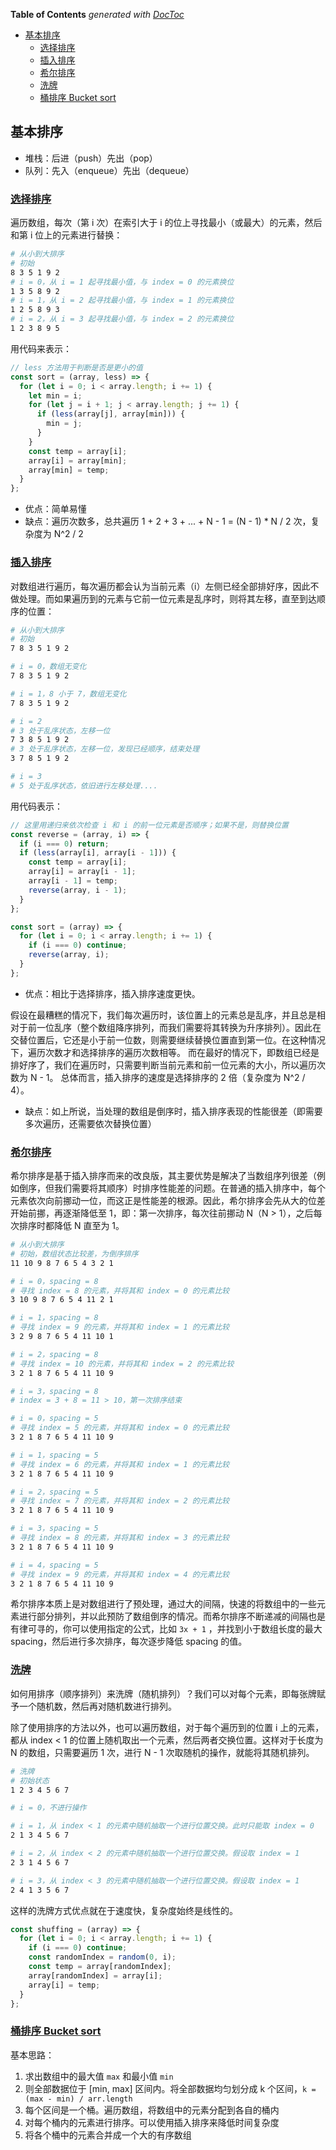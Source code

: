 <!-- START doctoc generated TOC please keep comment here to allow auto update -->
<!-- DON'T EDIT THIS SECTION, INSTEAD RE-RUN doctoc TO UPDATE -->
**Table of Contents**  *generated with [DocToc](https://github.com/thlorenz/doctoc)*

- [基本排序](#%E5%9F%BA%E6%9C%AC%E6%8E%92%E5%BA%8F)
  - [选择排序](#%E9%80%89%E6%8B%A9%E6%8E%92%E5%BA%8F)
  - [插入排序](#%E6%8F%92%E5%85%A5%E6%8E%92%E5%BA%8F)
  - [希尔排序](#%E5%B8%8C%E5%B0%94%E6%8E%92%E5%BA%8F)
  - [洗牌](#%E6%B4%97%E7%89%8C)
  - [桶排序 Bucket sort](#%E6%A1%B6%E6%8E%92%E5%BA%8F-bucket-sort)

<!-- END doctoc generated TOC please keep comment here to allow auto update -->

## 基本排序

- 堆栈：后进（push）先出（pop）
- 队列：先入（enqueue）先出（dequeue）

### [选择排序](./selection-sort.js)

遍历数组，每次（第 i 次）在索引大于 i 的位上寻找最小（或最大）的元素，然后和第 i 位上的元素进行替换：

```bash
# 从小到大排序
# 初始
8 3 5 1 9 2
# i = 0，从 i = 1 起寻找最小值，与 index = 0 的元素换位
1 3 5 8 9 2
# i = 1，从 i = 2 起寻找最小值，与 index = 1 的元素换位
1 2 5 8 9 3
# i = 2，从 i = 3 起寻找最小值，与 index = 2 的元素换位
1 2 3 8 9 5
```

用代码来表示：

```javascript
// less 方法用于判断是否是更小的值
const sort = (array, less) => {
  for (let i = 0; i < array.length; i += 1) {
    let min = i;
    for (let j = i + 1; j < array.length; j += 1) {
      if (less(array[j], array[min])) {
        min = j;
      }
    }
    const temp = array[i];
    array[i] = array[min];
    array[min] = temp;
  }
};
```

- 优点：简单易懂
- 缺点：遍历次数多，总共遍历 1 + 2 + 3 + ... + N - 1 = (N - 1) * N / 2 次，复杂度为 N^2 / 2

### [插入排序](./insertion-sort.js)

对数组进行遍历，每次遍历都会认为当前元素（i）左侧已经全部排好序，因此不做处理。而如果遍历到的元素与它前一位元素是乱序时，则将其左移，直至到达顺序的位置：

```bash
# 从小到大排序
# 初始
7 8 3 5 1 9 2

# i = 0，数组无变化
7 8 3 5 1 9 2

# i = 1，8 小于 7，数组无变化
7 8 3 5 1 9 2

# i = 2
# 3 处于乱序状态，左移一位
7 3 8 5 1 9 2
# 3 处于乱序状态，左移一位，发现已经顺序，结束处理
3 7 8 5 1 9 2

# i = 3
# 5 处于乱序状态，依旧进行左移处理....
```

用代码表示：

```javascript
// 这里用递归来依次检查 i 和 i 的前一位元素是否顺序；如果不是，则替换位置
const reverse = (array, i) => {
  if (i === 0) return;
  if (less(array[i], array[i - 1])) {
    const temp = array[i];
    array[i] = array[i - 1];
    array[i - 1] = temp;
    reverse(array, i - 1);
  }
};

const sort = (array) => {
  for (let i = 0; i < array.length; i += 1) {
    if (i === 0) continue;
    reverse(array, i);
  }
};
```

- 优点：相比于选择排序，插入排序速度更快。

假设在最糟糕的情况下，我们每次遍历时，该位置上的元素总是乱序，并且总是相对于前一位乱序（整个数组降序排列，而我们需要将其转换为升序排列）。因此在交替位置后，它还是小于前一位数，则需要继续替换位置直到第一位。在这种情况下，遍历次数才和选择排序的遍历次数相等。
而在最好的情况下，即数组已经是排好序了，我们在遍历时，只需要判断当前元素和前一位元素的大小，所以遍历次数为 N - 1。
总体而言，插入排序的速度是选择排序的 2 倍（复杂度为 N^2 / 4）。

- 缺点：如上所说，当处理的数组是倒序时，插入排序表现的性能很差（即需要多次遍历，还需要依次替换位置）

### [希尔排序](./shellsort.js)

希尔排序是基于插入排序而来的改良版，其主要优势是解决了当数组序列很差（例如倒序，但我们需要将其顺序）时排序性能差的问题。在普通的插入排序中，每个元素依次向前挪动一位，而这正是性能差的根源。因此，希尔排序会先从大的位差开始前挪，再逐渐降低至 1，即：第一次排序，每次往前挪动 N（N > 1），之后每次排序时都降低 N 直至为 1。

```bash
# 从小到大排序
# 初始，数组状态比较差，为倒序排序
11 10 9 8 7 6 5 4 3 2 1

# i = 0，spacing = 8
# 寻找 index = 8 的元素，并将其和 index = 0 的元素比较
3 10 9 8 7 6 5 4 11 2 1

# i = 1，spacing = 8
# 寻找 index = 9 的元素，并将其和 index = 1 的元素比较
3 2 9 8 7 6 5 4 11 10 1

# i = 2，spacing = 8
# 寻找 index = 10 的元素，并将其和 index = 2 的元素比较
3 2 1 8 7 6 5 4 11 10 9

# i = 3，spacing = 8
# index = 3 + 8 = 11 > 10，第一次排序结束

# i = 0，spacing = 5
# 寻找 index = 5 的元素，并将其和 index = 0 的元素比较
3 2 1 8 7 6 5 4 11 10 9

# i = 1，spacing = 5
# 寻找 index = 6 的元素，并将其和 index = 1 的元素比较
3 2 1 8 7 6 5 4 11 10 9

# i = 2，spacing = 5
# 寻找 index = 7 的元素，并将其和 index = 2 的元素比较
3 2 1 8 7 6 5 4 11 10 9

# i = 3，spacing = 5
# 寻找 index = 8 的元素，并将其和 index = 3 的元素比较
3 2 1 8 7 6 5 4 11 10 9

# i = 4，spacing = 5
# 寻找 index = 9 的元素，并将其和 index = 4 的元素比较
3 2 1 8 7 6 5 4 11 10 9
```

希尔排序本质上是对数组进行了预处理，通过大的间隔，快速的将数组中的一些元素进行部分排列，并以此预防了数组倒序的情况。而希尔排序不断递减的间隔也是有律可寻的，你可以使用指定的公式，比如 `3x + 1` ，并找到小于数组长度的最大 spacing，然后进行多次排序，每次逐步降低 spacing 的值。

### [洗牌](./shuffling.js)

如何用排序（顺序排列）来洗牌（随机排列）？我们可以对每个元素，即每张牌赋予一个随机数，然后再对随机数进行排列。

除了使用排序的方法以外，也可以遍历数组，对于每个遍历到的位置 i 上的元素，都从 index < 1 的位置上随机取出一个元素，然后两者交换位置。这样对于长度为 N 的数组，只需要遍历 1 次，进行 N - 1 次取随机的操作，就能将其随机排列。

```bash
# 洗牌
# 初始状态
1 2 3 4 5 6 7

# i = 0，不进行操作

# i = 1，从 index < 1 的元素中随机抽取一个进行位置交换。此时只能取 index = 0
2 1 3 4 5 6 7

# i = 2，从 index < 2 的元素中随机抽取一个进行位置交换。假设取 index = 1
2 3 1 4 5 6 7

# i = 3，从 index < 3 的元素中随机抽取一个进行位置交换。假设取 index = 1
2 4 1 3 5 6 7
```

这样的洗牌方式优点就在于速度快，复杂度始终是线性的。

```javascript
const shuffing = (array) => {
  for (let i = 0; i < array.length; i += 1) {
    if (i === 0) continue;
    const randomIndex = random(0, i);
    const temp = array[randomIndex];
    array[randomIndex] = array[i];
    array[i] = temp;
  }
};
```

### [桶排序 Bucket sort](./bucket-sort.js)

基本思路：

1. 求出数组中的最大值 `max` 和最小值 `min`
2. 则全部数据位于 [min, max] 区间内。将全部数据均匀划分成 k 个区间，`k = (max - min) / arr.length`
3. 每个区间是一个桶。遍历数组，将数组中的元素分配到各自的桶内
4. 对每个桶内的元素进行排序。可以使用插入排序来降低时间复杂度
5. 将各个桶中的元素合并成一个大的有序数组